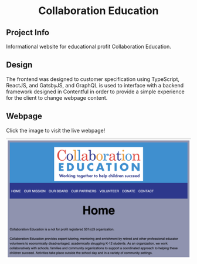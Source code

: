 <h1 align="center">
  Collaboration Education
</h1>

## Project Info
Informational website for educational profit Collaboration Education.

## Design
The frontend was designed to customer specification using TypeScript, ReactJS, and GatsbyJS, and GraphQL is used to interface with a backend framework designed in Contentful in order to provide a simple experience for the client to change webpage content.

## Webpage
Click the image to visit the live webpage!

<a href="https://collaborationeducation.org/">
  <img src="./collabedu.png">
</a>
